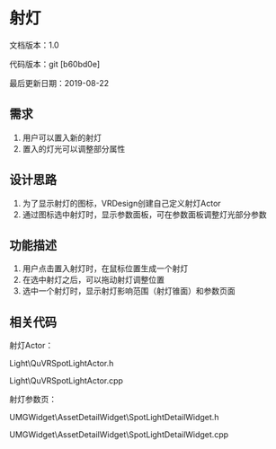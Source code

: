 # 射灯

文档版本：1.0

代码版本：git \[b60bd0e\]

最后更新日期：2019-08-22

## 需求

1. 用户可以置入新的射灯
2. 置入的灯光可以调整部分属性

## 设计思路

1. 为了显示射灯的图标，VRDesign创建自己定义射灯Actor
2. 通过图标选中射灯时，显示参数面板，可在参数面板调整灯光部分参数

## 功能描述

1. 用户点击置入射灯时，在鼠标位置生成一个射灯
2. 在选中射灯之后，可以拖动射灯调整位置
3. 选中一个射灯时，显示射灯影响范围（射灯锥面）和参数页面

## 相关代码

射灯Actor：

Light\QuVRSpotLightActor.h

Light\QuVRSpotLightActor.cpp

射灯参数页：

UMGWidget\AssetDetailWidget\SpotLightDetailWidget.h

UMGWidget\AssetDetailWidget\SpotLightDetailWidget.cpp

